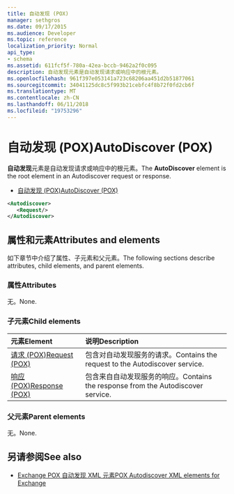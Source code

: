```yaml
---
title: 自动发现 (POX)
manager: sethgros
ms.date: 09/17/2015
ms.audience: Developer
ms.topic: reference
localization_priority: Normal
api_type:
- schema
ms.assetid: 611fcf5f-780a-42ea-bccb-9462a2f0c095
description: 自动发现元素是自动发现请求或响应中的根元素。
ms.openlocfilehash: 961f397e053141a723c68206aa451d2b51877061
ms.sourcegitcommit: 34041125dc8c5f993b21cebfc4f8b72f0fd2cb6f
ms.translationtype: MT
ms.contentlocale: zh-CN
ms.lasthandoff: 06/11/2018
ms.locfileid: "19753296"
---
```

# <a name="autodiscover-pox"></a><span data-ttu-id="901e2-103">自动发现 (POX)</span><span class="sxs-lookup"><span data-stu-id="901e2-103">AutoDiscover (POX)</span></span>

<span data-ttu-id="901e2-104">**自动发现**元素是自动发现请求或响应中的根元素。</span><span class="sxs-lookup"><span data-stu-id="901e2-104">The **AutoDiscover** element is the root element in an Autodiscover request or response.</span></span> 
  
- [<span data-ttu-id="901e2-105">自动发现 (POX)</span><span class="sxs-lookup"><span data-stu-id="901e2-105">AutoDiscover (POX)</span></span>](autodiscover-pox.md)
  
```xml
<Autodiscover>
   <Request/>
</Autodiscover>
```

## <a name="attributes-and-elements"></a><span data-ttu-id="901e2-106">属性和元素</span><span class="sxs-lookup"><span data-stu-id="901e2-106">Attributes and elements</span></span>

<span data-ttu-id="901e2-107">如下章节中介绍了属性、子元素和父元素。</span><span class="sxs-lookup"><span data-stu-id="901e2-107">The following sections describe attributes, child elements, and parent elements.</span></span>
  
### <a name="attributes"></a><span data-ttu-id="901e2-108">属性</span><span class="sxs-lookup"><span data-stu-id="901e2-108">Attributes</span></span>

<span data-ttu-id="901e2-109">无。</span><span class="sxs-lookup"><span data-stu-id="901e2-109">None.</span></span>
  
### <a name="child-elements"></a><span data-ttu-id="901e2-110">子元素</span><span class="sxs-lookup"><span data-stu-id="901e2-110">Child elements</span></span>

|<span data-ttu-id="901e2-111">**元素**</span><span class="sxs-lookup"><span data-stu-id="901e2-111">**Element**</span></span>|<span data-ttu-id="901e2-112">**说明**</span><span class="sxs-lookup"><span data-stu-id="901e2-112">**Description**</span></span>|
|:-----|:-----|
|[<span data-ttu-id="901e2-113">请求 (POX)</span><span class="sxs-lookup"><span data-stu-id="901e2-113">Request (POX)</span></span>](request-pox.md) <br/> |<span data-ttu-id="901e2-114">包含对自动发现服务的请求。</span><span class="sxs-lookup"><span data-stu-id="901e2-114">Contains the request to the Autodiscover service.</span></span>  <br/> |
|[<span data-ttu-id="901e2-115">响应 (POX)</span><span class="sxs-lookup"><span data-stu-id="901e2-115">Response (POX)</span></span>](response-pox.md) <br/> |<span data-ttu-id="901e2-116">包含来自自动发现服务的响应。</span><span class="sxs-lookup"><span data-stu-id="901e2-116">Contains the response from the Autodiscover service.</span></span>  <br/> |
   
### <a name="parent-elements"></a><span data-ttu-id="901e2-117">父元素</span><span class="sxs-lookup"><span data-stu-id="901e2-117">Parent elements</span></span>

<span data-ttu-id="901e2-118">无。</span><span class="sxs-lookup"><span data-stu-id="901e2-118">None.</span></span>
  
## <a name="see-also"></a><span data-ttu-id="901e2-119">另请参阅</span><span class="sxs-lookup"><span data-stu-id="901e2-119">See also</span></span>

- [<span data-ttu-id="901e2-120">Exchange POX 自动发现 XML 元素</span><span class="sxs-lookup"><span data-stu-id="901e2-120">POX Autodiscover XML elements for Exchange</span></span>](pox-autodiscover-xml-elements-for-exchange.md)

